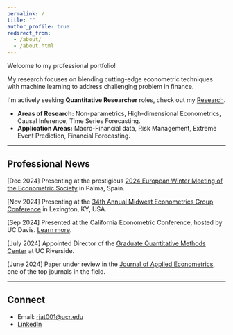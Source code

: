 ```yaml
---
permalink: /
title: ""
author_profile: true
redirect_from: 
  - /about/
  - /about.html
---
```


Welcome to my professional portfolio! 

My research focuses on blending cutting-edge econometric techniques with machine learning to address challenging problem in finance. 

I'm actively seeking **Quantitative Researcher** roles, check out my [Research](http://thetherajveer.github.io/research/).

- **Areas of Research:** Non-parametrics, High-dimensional Econometrics, Causal Inference, Time Series Forecasting.  
- **Application Areas:** Macro-Financial data, Risk Management, Extreme Event Prediction, Financial Forecasting.

---

## Professional News
<link rel="stylesheet" href="https://cdnjs.cloudflare.com/ajax/libs/font-awesome/6.0.0-beta3/css/all.min.css">

<!-- Line with three stars -->
<i class="fas fa-star flashing"></i> <i class="fas fa-star flashing"></i>[Dec 2024] Presenting at the prestigious [2024 European Winter Meeting of the Econometric Society](https://www.econometricsociety.org/regional-activities/schedule/2024/12/16/2024-European-Winter-Meeting-Palma-de-Majorca-Spain) in Palma, Spain.

<i class="fas fa-star flashing"></i> [Nov 2024] Presenting at the [34th Annual Midwest Econometrics Group Conference](https://gatton.uky.edu/meg2024) in Lexington, KY, USA.

<i class="fas fa-star flashing"></i> <i class="fas fa-star flashing"></i>[Sep 2024] Presented at the California Econometric Conference, hosted by UC Davis. [Learn more](https://www.gsb.stanford.edu/faculty-research/faculty/conferences/california-econometrics).

<i class="fas fa-star flashing"></i> <i class="fas fa-star flashing"></i>[July 2024] Appointed Director of the [Graduate Quantitative Methods Center](https://gradquant.ucr.edu/) at UC Riverside.

<i class="fas fa-star flashing"></i> <i class="fas fa-star flashing"></i>[June 2024] Paper under review in the [Journal of Applied Econometrics](https://onlinelibrary.wiley.com/journal/10991255), one of the top journals in the field.

<style>
  .flashing {
    animation: flash 1s infinite;
  }
  @keyframes flash {
    0% { opacity: 1; }
    50% { opacity: 0.5; }
    100% { opacity: 1; }
  }
</style>
---

## Connect
- Email: rjat001@ucr.edu 
- [LinkedIn](https://www.linkedin.com/in/rajveeriitr/)  
